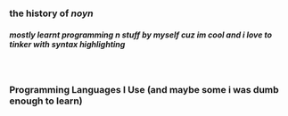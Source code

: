 <p align="center">
  <h3>the history of <b><i>noyn</i></b></h3>
  <h5>mostly learnt programming n stuff by myself cuz im cool and i love to tinker with syntax highlighting</h5>
  <br>
</p>
<p align="center">
  <h3>Programming Languages I Use (and maybe some i was dumb enough to learn)</h3>
  <a href="https://skillicons.dev">
    <img src="https://skillicons.dev/icons?i=js,ts,c,cs,cpp,arduino,java,html,css,lua,py,ruby,swift,php>
  </a>
</p>
